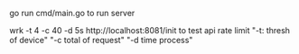 go run cmd/main.go to run server

wrk -t 4 -c 40 -d 5s http://localhost:8081/init to test api rate limit
"-t: thresh of device"
"-c total of request"
"-d time process"
